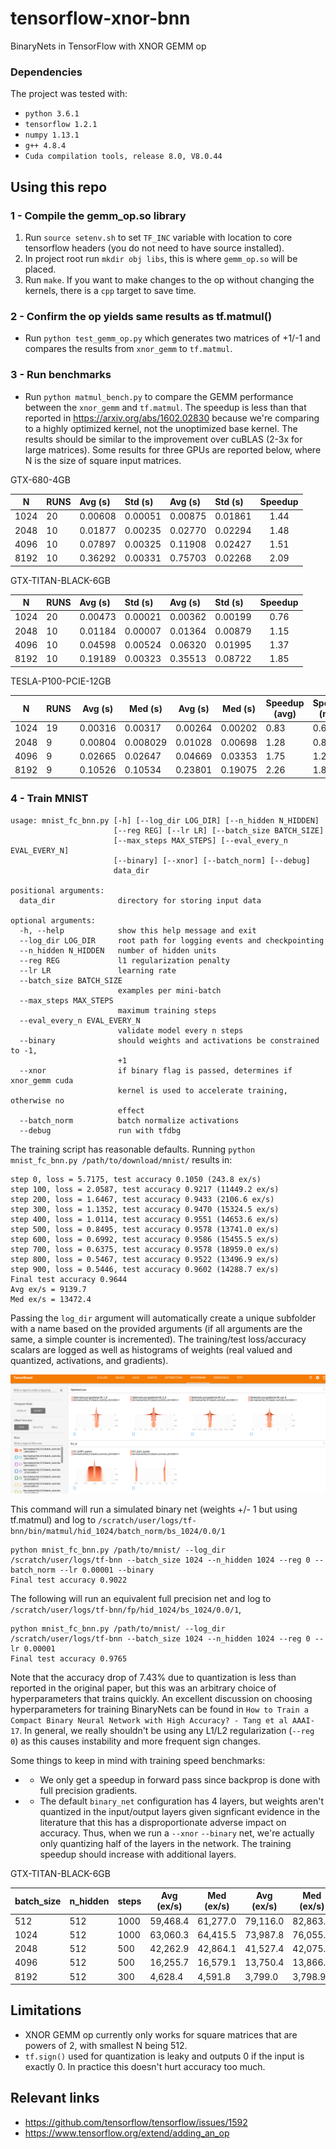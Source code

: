 # tensorflow-xnor-bnn
BinaryNets in TensorFlow with XNOR GEMM op

### Dependencies
The project was tested with:
* `python 3.6.1`
* `tensorflow 1.2.1`
* `numpy 1.13.1`
* `g++ 4.8.4`
* `Cuda compilation tools, release 8.0, V8.0.44`

## Using this repo

### 1 - Compile the gemm_op.so library
1. Run `source setenv.sh` to set `TF_INC` variable with location to core tensorflow headers (you do not need to have source installed). 
2. In project root run `mkdir obj libs`, this is where `gemm_op.so` will be placed.
3. Run `make`. If you want to make changes to the op without changing the kernels, there is a `cpp` target to save time. 

### 2 - Confirm the op yields same results as tf.matmul()
* Run `python test_gemm_op.py` which generates two matrices of +1/-1 and compares the results from `xnor_gemm` to `tf.matmul`.

### 3 - Run benchmarks
* Run `python matmul_bench.py` to compare the GEMM performance between the `xnor_gemm` and `tf.matmul`. The speedup is less than that reported in https://arxiv.org/abs/1602.02830 because we're comparing to a highly optimized kernel, not the unoptimized base kernel. The results should be similar to the improvement over cuBLAS (2-3x for large matrices). Some results for three GPUs are reported below, where N is the size of square input matrices.

GTX-680-4GB

|N     | RUNS| Avg	(s)| Std	(s)| Avg (s) | Std	(s)| Speedup |
|------|:----|:--------|:--------|:--------|:--------|:-------:|
|1024	 |20	 |0.00608	 |0.00051	 |0.00875	 |0.01861	 |1.44     |
|2048	 |10	 |0.01877	 |0.00235	 |0.02770	 |0.02294	 |1.48     |
|4096	 |10	 |0.07897	 |0.00325	 |0.11908	 |0.02427	 |1.51     |
|8192	 |10	 |0.36292	 |0.00331	 |0.75703	 |0.02268	 |2.09     |

GTX-TITAN-BLACK-6GB

|N | RUNS	| Avg	(s) | Std	(s) | Avg (s)	| Std	(s) | Speedup |
|------|:----|:--------|:--------|:--------|:--------|:----:|
| 1024 | 20  | 0.00473 | 0.00021 | 0.00362 | 0.00199 | 0.76 |
| 2048 | 10  | 0.01184 | 0.00007 | 0.01364 | 0.00879 | 1.15 |
| 4096 | 10  | 0.04598 | 0.00524 | 0.06320 | 0.01995 | 1.37 |
| 8192 | 10  | 0.19189 | 0.00323 | 0.35513 | 0.08722 | 1.85 |

TESLA-P100-PCIE-12GB

| N    | RUNS | Avg (s) | Med (s)  | Avg (s) | Med (s) | Speedup (avg) | Speedup (med) |
|------|------|---------|----------|---------|---------|---------------|---------------|
| 1024 | 19   | 0.00316 | 0.00317  | 0.00264 | 0.00202 | 0.83          | 0.64          |
| 2048 | 9    | 0.00804 | 0.008029 | 0.01028 | 0.00698 | 1.28          | 0.87          |
| 4096 | 9    | 0.02665 | 0.02647  | 0.04669 | 0.03353 | 1.75          | 1.27          |
| 8192 | 9    | 0.10526 | 0.10534  | 0.23801 | 0.19075 | 2.26          | 1.81          |

### 4 - Train MNIST

```
usage: mnist_fc_bnn.py [-h] [--log_dir LOG_DIR] [--n_hidden N_HIDDEN]
                       [--reg REG] [--lr LR] [--batch_size BATCH_SIZE]
                       [--max_steps MAX_STEPS] [--eval_every_n EVAL_EVERY_N]
                       [--binary] [--xnor] [--batch_norm] [--debug]
                       data_dir

positional arguments:
  data_dir              directory for storing input data

optional arguments:
  -h, --help            show this help message and exit
  --log_dir LOG_DIR     root path for logging events and checkpointing
  --n_hidden N_HIDDEN   number of hidden units
  --reg REG             l1 regularization penalty
  --lr LR               learning rate
  --batch_size BATCH_SIZE
                        examples per mini-batch
  --max_steps MAX_STEPS
                        maximum training steps
  --eval_every_n EVAL_EVERY_N
                        validate model every n steps
  --binary              should weights and activations be constrained to -1,
                        +1
  --xnor                if binary flag is passed, determines if xnor_gemm cuda
                        kernel is used to accelerate training, otherwise no
                        effect
  --batch_norm          batch normalize activations
  --debug               run with tfdbg
```  

The training script has reasonable defaults. Running `python mnist_fc_bnn.py /path/to/download/mnist/` results in:
```
step 0, loss = 5.7175, test accuracy 0.1050 (243.8 ex/s)
step 100, loss = 2.0587, test accuracy 0.9217 (11449.2 ex/s)
step 200, loss = 1.6467, test accuracy 0.9433 (2106.6 ex/s)
step 300, loss = 1.1352, test accuracy 0.9470 (15324.5 ex/s)
step 400, loss = 1.0114, test accuracy 0.9551 (14653.6 ex/s)
step 500, loss = 0.8495, test accuracy 0.9578 (13741.0 ex/s)
step 600, loss = 0.6992, test accuracy 0.9586 (15455.5 ex/s)
step 700, loss = 0.6375, test accuracy 0.9578 (18959.0 ex/s)
step 800, loss = 0.5467, test accuracy 0.9522 (13496.9 ex/s)
step 900, loss = 0.5446, test accuracy 0.9602 (14288.7 ex/s)
Final test accuracy 0.9644
Avg ex/s = 9139.7
Med ex/s = 13472.4
```

Passing the `log_dir` argument will automatically create a unique subfolder with a name based on the provided arguments (if all arguments are the same, a simple counter is incremented). The training/test loss/accuracy scalars are logged as well as histograms of weights (real valued and quantized, activations, and gradients). 

![TensorBoard](img/tensorboard.png "TensorBoard")

This command will run a simulated binary net (weights +/- 1 but using tf.matmul) and log to `/scratch/user/logs/tf-bnn/bin/matmul/hid_1024/batch_norm/bs_1024/0.0/1`
```
python mnist_fc_bnn.py /path/to/mnist/ --log_dir /scratch/user/logs/tf-bnn --batch_size 1024 --n_hidden 1024 --reg 0 --batch_norm --lr 0.00001 --binary
Final test accuracy 0.9022
```

The following will run an equivalent full precision net and log to `/scratch/user/logs/tf-bnn/fp/hid_1024/bs_1024/0.0/1`, 
```
python mnist_fc_bnn.py /path/to/mnist/ --log_dir /scratch/user/logs/tf-bnn --batch_size 1024 --n_hidden 1024 --reg 0 --lr 0.00001
Final test accuracy 0.9765
```
Note that the accuracy drop of 7.43% due to quantization is less than reported in the original paper, but this was an arbitrary choice of hyperparameters that trains quickly. An excellent discussion on choosing hyperparameters for training BinaryNets can be found in `How to Train a Compact Binary Neural Network with High Accuracy? - Tang et al AAAI-17`. In general, we really shouldn't be using any L1/L2 regularization (`--reg 0`) as this causes instability and more frequent sign changes.

Some things to keep in mind with training speed benchmarks:
* - We only get a speedup in forward pass since backprop is done with full precision gradients.
* - The default `binary_net` configuration has 4 layers, but weights aren't quantized in the input/output layers given signficant evidence in the literature that this has a disproportionate adverse impact on accuracy. Thus, when we run a `--xnor` `--binary` net, we're actually only quantizing half of the layers in the network. The training speedup should increase with additional layers.

GTX-TITAN-BLACK-6GB

| batch_size | n_hidden | steps | Avg (ex/s) | Med (ex/s) | Avg (ex/s) | Med (ex/s) | Speedup (avg) | Speedup (med) |
|------------|----------|-------|------------|------------|------------|------------|---------------|---------------|
| 512        | 512      | 1000  | 59,468.4   | 61,277.0   | 79,116.0   | 82,863.2   | 0.75          | 0.74          |
| 1024       | 512      | 1000  | 63,060.3   | 64,415.5   | 73,987.8   | 76,055.5   | 0.85          | 0.85          |
| 2048       | 512      | 500   | 42,262.9   | 42,864.1   | 41,527.4   | 42,075.2   | 1.02          | 1.02          |
| 4096       | 512      | 500   | 16,255.7   | 16,579.1   | 13,750.4   | 13,866.2   | 1.18          | 1.20          |
| 8192       | 512      | 300   | 4,628.4    | 4,591.8    | 3,799.0    | 3,798.9    | 1.22          | 1.21          |


## Limitations
 - XNOR GEMM op currently only works for square matrices that are powers of 2, with smallest N being 512.
 - `tf.sign()` used for quantization is leaky and outputs 0 if the input is exactly 0. In practice this doesn't hurt accuracy too much. 

## Relevant links
- https://github.com/tensorflow/tensorflow/issues/1592
- https://www.tensorflow.org/extend/adding_an_op

